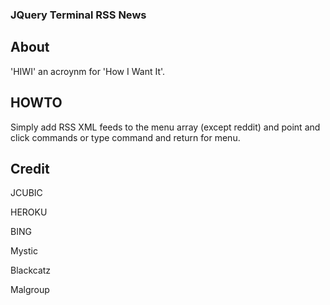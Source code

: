 ### JQuery Terminal RSS News

## About

'HIWI' an acroynm for 'How I Want It'.

## HOWTO

Simply add RSS XML feeds to the menu array (except reddit) and point and click commands or type command and return for menu.

## Credit

JCUBIC

HEROKU

BING

Mystic

Blackcatz

Malgroup
